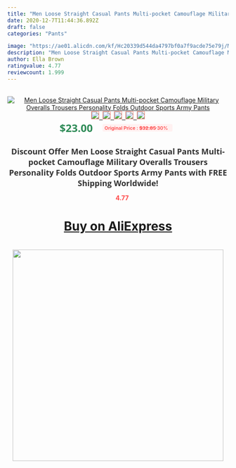 ```yaml
---
title: "Men Loose Straight Casual Pants Multi-pocket Camouflage Military Overalls Trousers Personality Folds Outdoor Sports Army Pants"
date: 2020-12-7T11:44:36.892Z
draft: false
categories: "Pants"

image: "https://ae01.alicdn.com/kf/Hc20339d544da4797bf0a7f9acde75e79j/Men-Loose-Straight-Casual-Pants-Multi-pocket-Camouflage-Military-Overalls-Trousers-Personality-Folds-Outdoor-Sports-Army.jpg"
description: "Men Loose Straight Casual Pants Multi-pocket Camouflage Military Overalls Trousers Personality Folds Outdoor Sports Army Pants"
author: Ella Brown
ratingvalue: 4.77
reviewcount: 1.999
---
```

<br>
<div style="text-align: center;">
<a href="https://s.click.aliexpress.com/e/_AEY3Zx" target="_blank" rel="nofollow noopener noreferrer"><img alt="Men Loose Straight Casual Pants Multi-pocket Camouflage Military Overalls Trousers Personality Folds Outdoor Sports Army Pants" class="magnifier-image" src="https://ae01.alicdn.com/kf/Hc20339d544da4797bf0a7f9acde75e79j/Men-Loose-Straight-Casual-Pants-Multi-pocket-Camouflage-Military-Overalls-Trousers-Personality-Folds-Outdoor-Sports-Army.jpg_640x640.jpg">
<br>
<img style="border:1px solid salmon" src="https://ae01.alicdn.com/kf/Hc20339d544da4797bf0a7f9acde75e79j/Men-Loose-Straight-Casual-Pants-Multi-pocket-Camouflage-Military-Overalls-Trousers-Personality-Folds-Outdoor-Sports-Army.jpg_120x120.jpg">&nbsp;&nbsp;<img style="border:1px solid salmon" src="https://ae01.alicdn.com/kf/H22f1213a48a749e8bb1cb5732a5d2a16F/Men-Loose-Straight-Casual-Pants-Multi-pocket-Camouflage-Military-Overalls-Trousers-Personality-Folds-Outdoor-Sports-Army.jpg_120x120.jpg">&nbsp;&nbsp;<img style="border:1px solid salmon" src="https://ae01.alicdn.com/kf/H5a142bcbff7e43288cd0421372cd97dc1/Men-Loose-Straight-Casual-Pants-Multi-pocket-Camouflage-Military-Overalls-Trousers-Personality-Folds-Outdoor-Sports-Army.jpg_120x120.jpg">&nbsp;&nbsp;<img style="border:1px solid salmon" src="https://ae01.alicdn.com/kf/He3688e04f9a6440d8e39d2a411610893j/Men-Loose-Straight-Casual-Pants-Multi-pocket-Camouflage-Military-Overalls-Trousers-Personality-Folds-Outdoor-Sports-Army.jpg_120x120.jpg">&nbsp;&nbsp;<img style="border:1px solid salmon" src="https://ae01.alicdn.com/kf/H388f248e28324d4d97fbe0dd8caab872h/Men-Loose-Straight-Casual-Pants-Multi-pocket-Camouflage-Military-Overalls-Trousers-Personality-Folds-Outdoor-Sports-Army.jpg_120x120.jpg"></a></div><br0>
<div style="text-align: center;"><span style="background-color: white; border: 0px; box-sizing: border-box; color: seagreen; display: inline-block; font-family: &quot;open sans&quot; , &quot;arial&quot; , &quot;helvetica&quot; , sans-serif , &quot;heiti&quot;; font-size: 24px; font-stretch: inherit; font-weight: 700; line-height: inherit; margin: 0px 10px 0px 0px; padding: 0px; vertical-align: middle;">$23.00 </span>
<span style="background: rgb(255 , 241 , 241); border-radius: 3px; border: 0px; box-sizing: border-box; color: #ff4747; display: inline-block; font-family: inherit; font-size: 12px; font-stretch: inherit; font-style: inherit; font-variant: inherit; font-weight: 600; line-height: inherit; margin: 0px; padding: 2px 5px; transform: scale(0.9); vertical-align: middle;">Original Price : <b style="text-decoration: line-through;">$32.85 </b> 30%&nbsp;&nbsp;</span></div>
<h1 style="color: #333333; display: inline-block; font-family: &quot;open sans&quot; , &quot;arial&quot; , &quot;helvetica&quot; , sans-serif , &quot;heiti&quot;; font-size: 18px; font-stretch: inherit; font-weight: 700; text-align: center;">Discount Offer Men Loose Straight Casual Pants Multi-pocket Camouflage Military Overalls Trousers Personality Folds Outdoor Sports Army Pants with FREE Shipping Worldwide!</h1>
<div style="color: #ff4747; text-align: center;">
<img src="https://4.bp.blogspot.com/-M0ZcTcb-5uY/XleCXlxnR4I/AAAAAAAAAEc/OrjgMkXV1oMQFaCRZj5HQwOCBcu3w1FegCPcBGAYYCw/s1600/star.png" style="height: 15px;">&nbsp;<b>4.77</b></div>
<div class="button_cont" align="center"><a class="buynow_a" href="https://s.click.aliexpress.com/e/_AEY3Zx" target="_blank" rel="nofollow noopener noreferrer"><H1>Buy on AliExpress</H1></a></div><br>
<div class="separator" style="clear: both; text-align: center;">
<img src="https://lh3.googleusercontent.com/-pTy5HemUv9M/XlePHvY0dAI/AAAAAAAAAE4/0nX5iRUoIWY8eMW9Dpxeirr157OZliDIgCLcBGAsYHQ/s1600/badge.gif" width="480">
</div>
